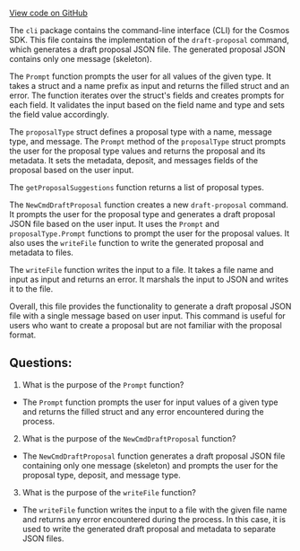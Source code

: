 [View code on GitHub](https://github.com/cosmos/cosmos-sdk.git/x/gov/client/cli/prompt.go)

The `cli` package contains the command-line interface (CLI) for the Cosmos SDK. This file contains the implementation of the `draft-proposal` command, which generates a draft proposal JSON file. The generated proposal JSON contains only one message (skeleton).

The `Prompt` function prompts the user for all values of the given type. It takes a struct and a name prefix as input and returns the filled struct and an error. The function iterates over the struct's fields and creates prompts for each field. It validates the input based on the field name and type and sets the field value accordingly.

The `proposalType` struct defines a proposal type with a name, message type, and message. The `Prompt` method of the `proposalType` struct prompts the user for the proposal type values and returns the proposal and its metadata. It sets the metadata, deposit, and messages fields of the proposal based on the user input.

The `getProposalSuggestions` function returns a list of proposal types.

The `NewCmdDraftProposal` function creates a new `draft-proposal` command. It prompts the user for the proposal type and generates a draft proposal JSON file based on the user input. It uses the `Prompt` and `proposalType.Prompt` functions to prompt the user for the proposal values. It also uses the `writeFile` function to write the generated proposal and metadata to files.

The `writeFile` function writes the input to a file. It takes a file name and input as input and returns an error. It marshals the input to JSON and writes it to the file.

Overall, this file provides the functionality to generate a draft proposal JSON file with a single message based on user input. This command is useful for users who want to create a proposal but are not familiar with the proposal format.
## Questions: 
 1. What is the purpose of the `Prompt` function?
- The `Prompt` function prompts the user for input values of a given type and returns the filled struct and any error encountered during the process.

2. What is the purpose of the `NewCmdDraftProposal` function?
- The `NewCmdDraftProposal` function generates a draft proposal JSON file containing only one message (skeleton) and prompts the user for the proposal type, deposit, and message type.

3. What is the purpose of the `writeFile` function?
- The `writeFile` function writes the input to a file with the given file name and returns any error encountered during the process. In this case, it is used to write the generated draft proposal and metadata to separate JSON files.